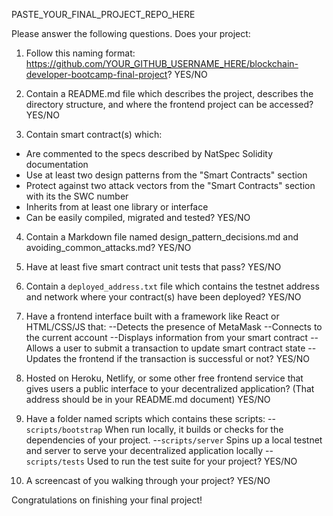 PASTE_YOUR_FINAL_PROJECT_REPO_HERE 

Please answer the following questions. Does your project:

1. Follow this naming format: https://github.com/YOUR_GITHUB_USERNAME_HERE/blockchain-developer-bootcamp-final-project? YES/NO

2. Contain a README.md file which describes the project, describes the directory structure, and where the frontend project can be accessed? YES/NO

3. Contain smart contract(s) which:
* Are commented to the specs described by NatSpec Solidity documentation
* Use at least two design patterns from the "Smart Contracts" section
* Protect against two attack vectors from the "Smart Contracts" section with its the SWC number
* Inherits from at least one library or interface
* Can be easily compiled, migrated and tested? YES/NO

4. Contain a Markdown file named design_pattern_decisions.md and avoiding_common_attacks.md? YES/NO

5. Have at least five smart contract unit tests that pass? YES/NO

6. Contain a `deployed_address.txt` file which contains the testnet address and network where your contract(s) have been deployed? YES/NO

7. Have a frontend interface built with a framework like React or HTML/CSS/JS that:
--Detects the presence of MetaMask
--Connects to the current account
--Displays information from your smart contract
--Allows a user to submit a transaction to update smart contract state
--Updates the frontend if the transaction is successful or not? YES/NO

8. Hosted on Heroku, Netlify, or some other free frontend service that gives users a public interface to your decentralized application? (That address should be in your README.md document) YES/NO

9. Have a folder named scripts which contains these scripts:
--`scripts/bootstrap` When run locally, it builds or checks for the dependencies of your project.
--`scripts/server` Spins up a local testnet and server to serve your decentralized application locally
--`scripts/tests` Used to run the test suite for your project? YES/NO

10. A screencast of you walking through your project? YES/NO


Congratulations on finishing your final project!

